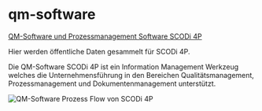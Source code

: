 # qm-software
[QM-Software und Prozessmanagement Software SCODi 4P](https://www.scodi.ch/qm-software)

Hier werden öffentliche Daten gesammelt für SCODi 4P.

Die QM-Software SCODi 4P ist ein Information Management Werkzeug welches die Unternehmensführung in den Bereichen Qualitätsmanagement, Prozessmanagement und Dokumentenmanagement unterstützt.

![QM-Software Prozess Flow von SCODi 4P](https://github.com/user-attachments/assets/3d47a05e-9da0-4b2f-a4b4-81d00f37941a)
